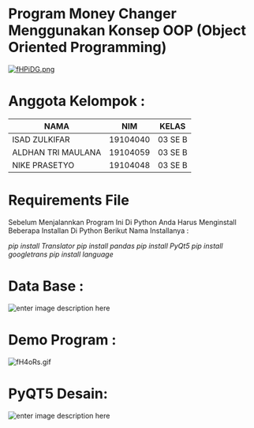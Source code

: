 # Program Money Changer Menggunakan Konsep OOP (Object Oriented Programming)
[![fHPiDG.png](https://iili.io/fHPiDG.png)](https://freeimage.host/i/fHPiDG)

# Anggota Kelompok :
| NAMA | NIM | KELAS
|--|--|--|
| ISAD ZULKIFAR  | 19104040| 03 SE B
| ALDHAN TRI MAULANA  | 19104059 | 03 SE B
| NIKE PRASETYO | 19104048 | 03 SE B
# Requirements File
Sebelum Menjalannkan Program Ini Di Python Anda Harus Menginstall Beberapa Installan Di Python 
Berikut Nama Installanya : 

*pip install Translator*
*pip install pandas
pip install PyQt5
pip install googletrans
pip install language*
# Data Base :
![enter image description here](https://i.ibb.co/Z2nq8LL/db.jpg)
# Demo Program :

![fH4oRs.gif](https://s6.gifyu.com/images/2021-07-30-09-11-07dc6fa4d17229c6b0.gif)
# PyQT5 Desain:
![enter image description here](https://i.ibb.co/JQVJ41N/Screenshot-4.png)

